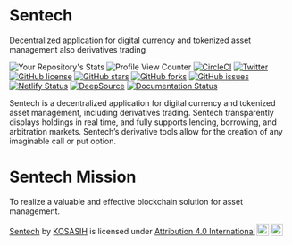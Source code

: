 # Sentech

Decentralized application for digital currency and tokenized asset management also derivatives trading


![Your Repository's Stats](https://github-readme-stats.vercel.app/api?username=KOSASIH&show_icons=true)
![Profile View Counter](https://komarev.com/ghpvc/?username=KOSASIH)
[![CircleCI](https://circleci.com/gh/KOSASIH/Sentech/tree/main.svg?style=svg)](https://circleci.com/gh/KOSASIH/Sentech/tree/main)
[![Twitter](https://img.shields.io/twitter/url?style=social&url=https%3A%2F%2Fmobile.twitter.com%2FKosasihg88G)](https://twitter.com/intent/tweet?text=Wow:&url=https%3A%2F%2Fgithub.com%2FKOSASIH%2FSentech)
[![GitHub license](https://img.shields.io/github/license/KOSASIH/Sentech)](https://github.com/KOSASIH/Sentech/blob/main/LICENSE)
[![GitHub stars](https://img.shields.io/github/stars/KOSASIH/Sentech)](https://github.com/KOSASIH/Sentech/stargazers)
[![GitHub forks](https://img.shields.io/github/forks/KOSASIH/Sentech)](https://github.com/KOSASIH/Sentech/network)
[![GitHub issues](https://img.shields.io/github/issues/KOSASIH/Sentech)](https://github.com/KOSASIH/Sentech/issues)
[![Netlify Status](https://api.netlify.com/api/v1/badges/8389f2fb-1bde-44bc-adbd-fa49ec902337/deploy-status)](https://app.netlify.com/sites/sentech/deploys)
[![DeepSource](https://deepsource.io/gh/KOSASIH/Sentech.svg/?label=active+issues&show_trend=true&token=wKEZHatw6Y6TluJCktgIHSt-)](https://deepsource.io/gh/KOSASIH/Sentech/?ref=repository-badge)
[![Documentation Status](https://readthedocs.org/projects/sentech/badge/?version=latest)](https://sentech.readthedocs.io/en/latest/?badge=latest)
     
Sentech is a decentralized application for digital currency and tokenized asset management, including derivatives trading. Sentech transparently displays holdings in real time, and fully supports lending, borrowing, and arbitration markets. Sentech’s derivative tools allow for the creation of any imaginable call or put option.

# Sentech Mission

To realize a valuable and effective blockchain solution for asset management.

<p xmlns:cc="http://creativecommons.org/ns#" xmlns:dct="http://purl.org/dc/terms/"><a property="dct:title" rel="cc:attributionURL" href="https://github.com/KOSASIH/Sentech">Sentech</a> by <a rel="cc:attributionURL dct:creator" property="cc:attributionName" href="https://github.com/KOSASIH">KOSASIH</a> is licensed under <a href="http://creativecommons.org/licenses/by/4.0/?ref=chooser-v1" target="_blank" rel="license noopener noreferrer" style="display:inline-block;">Attribution 4.0 International<img style="height:22px!important;margin-left:3px;vertical-align:text-bottom;" src="https://mirrors.creativecommons.org/presskit/icons/cc.svg?ref=chooser-v1"><img style="height:22px!important;margin-left:3px;vertical-align:text-bottom;" src="https://mirrors.creativecommons.org/presskit/icons/by.svg?ref=chooser-v1"></a></p>

# 
